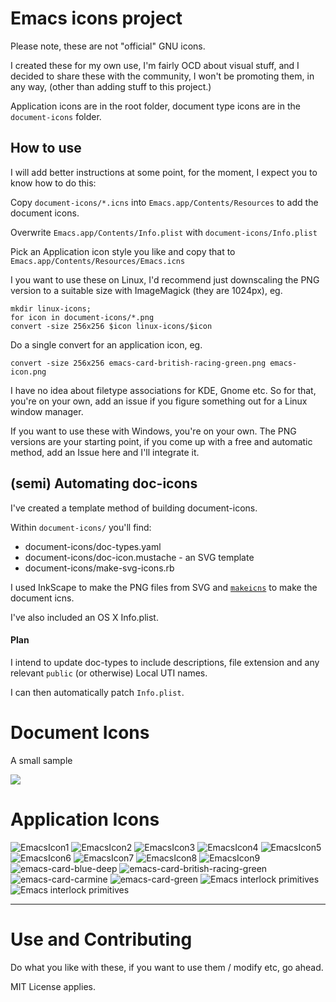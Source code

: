 # Emacs icons project

Please note, these are not "official" GNU icons. 

I created these for my own use, I'm fairly OCD about visual stuff, and
I decided to share these with the community, I won't be promoting
them, in any way, (other than adding stuff to this project.)

Application icons are in the root folder, document type icons are in
the `document-icons` folder.

## How to use

I will add better instructions at some point, for the moment, I expect
you to know how to do this:

Copy `document-icons/*.icns` into `Emacs.app/Contents/Resources` to
add the document icons. 

Overwrite `Emacs.app/Contents/Info.plist` with
`document-icons/Info.plist`

Pick an Application icon style you like and copy that to
`Emacs.app/Contents/Resources/Emacs.icns`

I you want to use these on Linux, I'd recommend just downscaling the
PNG version to a suitable size with ImageMagick (they are 1024px), eg.

    mkdir linux-icons;
    for icon in document-icons/*.png
    convert -size 256x256 $icon linux-icons/$icon

Do a single convert for an application icon, eg.

    convert -size 256x256 emacs-card-british-racing-green.png emacs-icon.png

I have no idea about filetype associations for KDE, Gnome etc. So for
that, you're on your own, add an issue if you figure something out for
a Linux window manager.

If you want to use these with Windows, you're on your own. The PNG
versions are your starting point, if you come up with a free and
automatic method, add an Issue here and I'll integrate it.

## (semi) Automating doc-icons 

I've created a template method of building document-icons.

Within `document-icons/` you'll find:

  * document-icons/doc-types.yaml
  * document-icons/doc-icon.mustache - an SVG template 
  * document-icons/make-svg-icons.rb
  
I used InkScape to make the PNG files from SVG and [`makeicns`](https://bitbucket.org/mkae/makeicns) to make the
document icns.

I've also included an OS X Info.plist. 

#### Plan

I intend to update doc-types to include descriptions, file extension
and any relevant `public` (or otherwise) Local UTI names. 

I can then automatically patch `Info.plist`.

# Document Icons

A small sample

![](https://github.com/jasonm23/emacs-icons-project/raw/master/doc-icons.png)

# Application Icons

![EmacsIcon1](https://github.com/jasonm23/emacs-icons-project/raw/master/thumb/EmacsIcon1.png) ![EmacsIcon2](https://github.com/jasonm23/emacs-icons-project/raw/master/thumb/EmacsIcon2.png) ![EmacsIcon3](https://github.com/jasonm23/emacs-icons-project/raw/master/thumb/EmacsIcon3.png) ![EmacsIcon4](https://github.com/jasonm23/emacs-icons-project/raw/master/thumb/EmacsIcon4.png) ![EmacsIcon5](https://github.com/jasonm23/emacs-icons-project/raw/master/thumb/EmacsIcon5.png) ![EmacsIcon6](https://github.com/jasonm23/emacs-icons-project/raw/master/thumb/EmacsIcon6.png) ![EmacsIcon7](https://github.com/jasonm23/emacs-icons-project/raw/master/thumb/EmacsIcon7.png) ![EmacsIcon8](https://github.com/jasonm23/emacs-icons-project/raw/master/thumb/EmacsIcon8.png) ![EmacsIcon9](https://github.com/jasonm23/emacs-icons-project/raw/master/thumb/EmacsIcon9.png) ![emacs-card-blue-deep](https://github.com/jasonm23/emacs-icons-project/raw/master/thumb/emacs-card-blue-deep.png) ![emacs-card-british-racing-green](https://github.com/jasonm23/emacs-icons-project/raw/master/thumb/emacs-card-british-racing-green.png) ![emacs-card-carmine](https://github.com/jasonm23/emacs-icons-project/raw/master/thumb/emacs-card-carmine.png) ![emacs-card-green](https://github.com/jasonm23/emacs-icons-project/raw/master/thumb/emacs-card-green.png) ![Emacs interlock primitives](https://github.com/jasonm23/emacs-icons-project/raw/master/thumb/emacs-interlock-v1.png) ![Emacs interlock primitives](https://github.com/jasonm23/emacs-icons-project/raw/master/thumb/emacs-interlock-v2.png)

--- 

# Use and Contributing

Do what you like with these, if you want to use them / modify etc, go
ahead.

MIT License applies.


